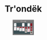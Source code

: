 <h1 align="center"> Tr'ondëk </h1>

<div align="center"> <img src="README_files/prototype-01.png" width='70'></div>
